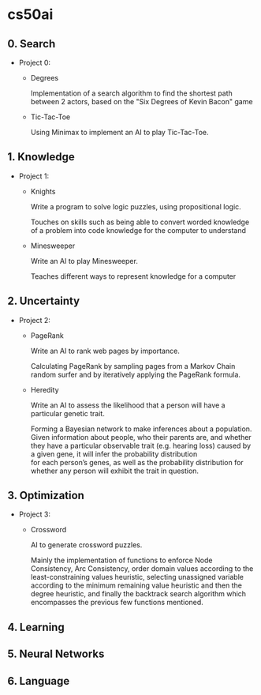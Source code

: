 # cs50ai
## 0. Search
- Project 0:

  - Degrees

    Implementation of a search algorithm to find the shortest path between 2 actors, based on the "Six Degrees of Kevin Bacon" game

  - Tic-Tac-Toe

    Using Minimax to implement an AI to play Tic-Tac-Toe.

## 1. Knowledge
- Project 1:

  - Knights

    Write a program to solve logic puzzles, using propositional logic.

    Touches on skills such as being able to convert worded knowledge of a problem into code knowledge for the computer to understand

  - Minesweeper
 
    Write an AI to play Minesweeper.

    Teaches different ways to represent knowledge for a computer
    
## 2. Uncertainty
- Project 2:

  - PageRank
 
    Write an AI to rank web pages by importance.

    Calculating PageRank by sampling pages from a Markov Chain random surfer and by iteratively applying the PageRank formula.

  - Heredity
 
    Write an AI to assess the likelihood that a person will have a particular genetic trait.

    Forming a Bayesian network to make inferences about a population. Given information about people, who their parents are, and whether they have a particular observable trait (e.g. hearing loss) caused by a given gene, it will infer the probability distribution   
for each person’s genes, as well as the probability distribution for whether any person will exhibit the trait in question.

## 3. Optimization
- Project 3:

  - Crossword

    AI to generate crossword puzzles.
    
    Mainly the implementation of functions to enforce Node Consistency, Arc Consistency, order domain values according to the least-constraining values heuristic, selecting unassigned variable according to the minimum remaining value heuristic and then the degree heuristic, and finally the backtrack search algorithm which encompasses the previous few functions mentioned.





















## 4. Learning
## 5. Neural Networks
## 6. Language
